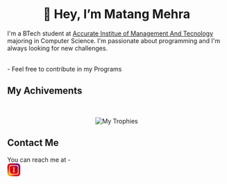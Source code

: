 <h1 align="center">👋 Hey, I’m Matang Mehra</h1>
<p>I'm a BTech student at <a href="https://www.accurate.in/">Accurate Institue of Management And Tecnology</a> majoring in Computer Science. I'm passionate about programming and I'm always looking for new challenges.</p>
<br>
- Feel free to contribute in my Programs

<h2>My Achivements</h2>
<br>
<p align="center"><img src="https://github-profile-trophy.vercel.app/?username=ryo-ma&theme=onedark" alt="My Trophies"/></p>

<h2>Contact Me</h2>
You can reach me at - 
<br>
<a href="https://www.instagram.com/matang_mehra/"> <img src="https://github.com/mgmehra2005/mgmehra2005/blob/main/icons/Instagram.png" alt="Instagram" height=30 width=30/></a>
